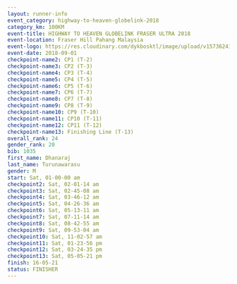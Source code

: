 ```yaml
---
layout: runner-info 
event_category: highway-to-heaven-globelink-2018 
category_km: 100KM 
event-title: HIGHWAY TO HEAVEN GLOBELINK FRASER ULTRA 2018 
event-location: Fraser Hill Pahang Malaysia 
event-logo: https://res.cloudinary.com/dykbosktl/image/upload/v1573624145/Logo/download_nnzjlh.png 
event-date: 2018-09-01 
checkpoint-name2: CP1 (T-2) 
checkpoint-name3: CP2 (T-3) 
checkpoint-name4: CP3 (T-4) 
checkpoint-name5: CP4 (T-5) 
checkpoint-name6: CP5 (T-6) 
checkpoint-name7: CP6 (T-7) 
checkpoint-name8: CP7 (T-8) 
checkpoint-name9: CP8 (T-9) 
checkpoint-name10: CP9 (T-10) 
checkpoint-name11: CP10 (T-11) 
checkpoint-name12: CP11 (T-12) 
checkpoint-name13: Finishing Line (T-13) 
overall_rank: 24
gender_rank: 20
bib: 1035
first_name: Dhanaraj
last_name: Turunawarasu
gender: M
start: Sat, 01-00-00 am
checkpoint2: Sat, 02-01-14 am
checkpoint3: Sat, 02-45-08 am
checkpoint4: Sat, 03-46-12 am
checkpoint5: Sat, 04-26-36 am
checkpoint6: Sat, 05-13-11 am
checkpoint7: Sat, 07-11-14 am
checkpoint8: Sat, 08-42-55 am
checkpoint9: Sat, 09-53-04 am
checkpoint10: Sat, 11-02-57 am
checkpoint11: Sat, 01-23-56 pm
checkpoint12: Sat, 03-24-35 pm
checkpoint13: Sat, 05-05-21 pm
finish: 16-05-21
status: FINISHER
---
```

